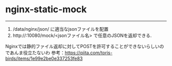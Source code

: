 # nginx-static-mock
----

1. /data/nginx/json/ に適当なjsonファイルを配置
2. http://<IP>:10080/mock/<jsonファイル名> で任意のJSONを返却できる.

Nginxでは静的ファイル返却に対してPOSTを許可することができないらしいのであんま役立たないわ
参考：https://qiita.com/toris-birds/items/1e99e2be0e337253fe83
